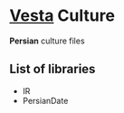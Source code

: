# [Vesta](http://vestarayanafzar.com) Culture
 
**Persian** culture files

## List of libraries
* IR
* PersianDate